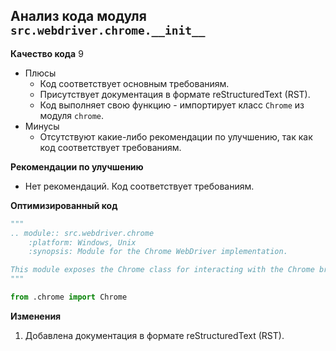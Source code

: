 ## Анализ кода модуля `src.webdriver.chrome.__init__`

**Качество кода**
9
- Плюсы
    - Код соответствует основным требованиям.
    - Присутствует документация в формате reStructuredText (RST).
    - Код выполняет свою функцию - импортирует класс `Chrome` из модуля `chrome`.
- Минусы
    - Отсутствуют какие-либо рекомендации по улучшению, так как код соответствует требованиям.

**Рекомендации по улучшению**

- Нет рекомендаций. Код соответствует требованиям.

**Оптимизированный код**

```python
"""
.. module:: src.webdriver.chrome
    :platform: Windows, Unix
    :synopsis: Module for the Chrome WebDriver implementation.

This module exposes the Chrome class for interacting with the Chrome browser.
"""

from .chrome import Chrome
```

**Изменения**

1. Добавлена документация в формате reStructuredText (RST).